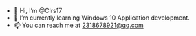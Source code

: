 - 👋 Hi, I’m @Clrs17
- 🌱 I’m currently learning Windows 10 Application development.
- 📫 You can reach me at 2318678921@qq.com

<!---
Clrs17/Clrs17 is a ✨ special ✨ repository because its `README.md` (this file) appears on your GitHub profile.
You can click the Preview link to take a look at your changes.
--->
